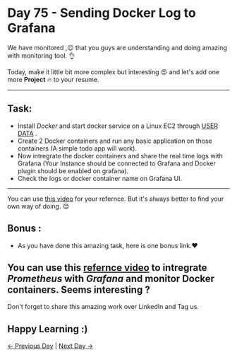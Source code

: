 # Day 75 - Sending Docker Log to Grafana

We have monitored ,😉 that you guys are understanding and doing amazing with monitoring tool. 👌

Today, make it little bit more complex but interesting 😍 and let's add one more **Project** 🔥 to your resume.

---

## Task:

- Install _Docker_ and start docker service on a Linux EC2 through [USER DATA](https://github.com/LondheShubham153/90DaysOfDevOps/blob/0999394e87192863b5c190a90896249c31ce31af/2023/day39/README.md) .
- Create 2 Docker containers and run any basic application on those containers (A simple todo app will work).
- Now intregrate the docker containers and share the real time logs with Grafana (Your Instance should be connected to Grafana and Docker plugin should be enabled on grafana).
- Check the logs or docker container name on Grafana UI.

---

You can use [this video](https://youtu.be/y3SGHbixmJw) for your refernce. But it's always better to find your own way of doing. 😊

## Bonus :

- As you have done this amazing task, here is one bonus link.❤️

## You can use this [refernce video](https://youtu.be/CCi957AnSfc) to intregrate _Prometheus_ with _Grafana_ and monitor Docker containers. Seems interesting ?

Don't forget to share this amazing work over LinkedIn and Tag us.

## Happy Learning :)

[← Previous Day](../day74/README.md) | [Next Day →](../day76/README.md)
